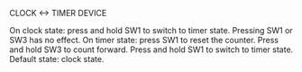 CLOCK <-> TIMER DEVICE

On  clock state: 
                press and hold SW1 to switch to timer state. Pressing SW1 or SW3 has no effect.
On  timer state: 
                press SW1 to reset the counter. Press and hold SW3 to count forward. Press and hold SW1 to switch to timer state.
Default state: clock state.
